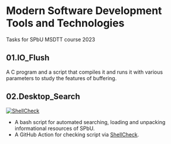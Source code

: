 # Modern Software Development Tools and Technologies
Tasks for SPbU MSDTT course 2023

## 01.IO_Flush
A C program and a script that compiles it and runs it with various parameters to study the features of buffering.

## 02.Desktop_Search

[![ShellCheck](https://github.com/kolbacer/MSDTT/actions/workflows/shellcheck.yml/badge.svg)](https://github.com/kolbacer/MSDTT/actions/workflows/shellcheck.yml)

- A bash script for automated searching, loading and unpacking informational resources of SPbU.
- A GitHub Action for checking script via [ShellCheck](https://www.shellcheck.net/).